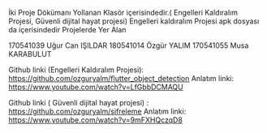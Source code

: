 İki Proje Dökümanı Yollanan Klasör içerisindedir.( Engelleri Kaldıralım Projesi, Güvenli dijital hayat projesi)
Engelleri kaldıralım Projesi apk dosyası da içerisindedir 
Projelerde Yer Alan 

170541039 Uğur Can IŞILDAR
180541014 Özgür YALIM
170541055 Musa KARABULUT

Github linki (Engelleri Kaldıralım Projesi): https://github.com/ozguryalm/flutter_object_detection
 Anlatım linki: https://www.youtube.com/watch?v=LfGbbDCMAQU

Github linki ( Güvenli dijital hayat projesi) :
https://github.com/ozguryalm/sifreleme
 Anlatım linki: https://www.youtube.com/watch?v=9mFXHQczqD8

